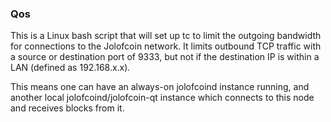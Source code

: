 ### Qos ###

This is a Linux bash script that will set up tc to limit the outgoing bandwidth for connections to the Jolofcoin network. It limits outbound TCP traffic with a source or destination port of 9333, but not if the destination IP is within a LAN (defined as 192.168.x.x).

This means one can have an always-on jolofcoind instance running, and another local jolofcoind/jolofcoin-qt instance which connects to this node and receives blocks from it.
